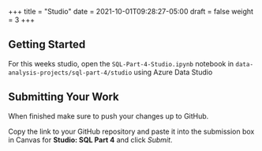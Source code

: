 +++
title = "Studio"
date = 2021-10-01T09:28:27-05:00
draft = false
weight = 3
+++

## Getting Started

For this weeks studio, open the `SQL-Part-4-Studio.ipynb` notebook in `data-analysis-projects/sql-part-4/studio` using Azure Data Studio

## Submitting Your Work

When finished make sure to push your changes up to GitHub.

Copy the link to your GitHub repository and paste it into the submission box in Canvas for **Studio: SQL Part 4** and click *Submit*.